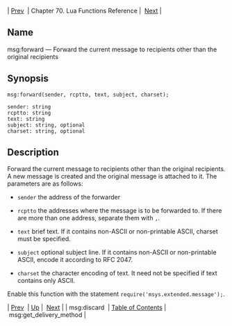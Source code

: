 | [Prev](lua.ref.msg_discard)  | Chapter 70. Lua Functions Reference |  [Next](lua.ref.msg_get_delivery_method) |

<a name="lua.ref.msg_forward"></a>
## Name

msg:forward — Forward the current message to recipients other than the original recipients

<a name="idp16766704"></a>
## Synopsis

`msg:forward(sender, rcptto, text, subject, charset);`

```
sender: string
rcptto: string
text: string
subject: string, optional
charset: string, optional
```
<a name="idp16769792"></a>
## Description

Forward the current message to recipients other than the original recipients. A new message is created and the original message is attached to it. The parameters are as follows:

*   `sender` the address of the forwarder

*   `rcptto` the addresses where the message is to be forwarded to. If there are more than one address, separate them with `,`.

*   `text` brief text. If it contains non-ASCII or non-printable ASCII, charset must be specified.

*   `subject` optional subject line. If it contains non-ASCII or non-printable ASCII, encode it according to RFC 2047.

*   `charset` the character encoding of text. It need not be specified if text contains only ASCII.

Enable this function with the statement `require('msys.extended.message');`.

| [Prev](lua.ref.msg_discard)  | [Up](lua.function.details) |  [Next](lua.ref.msg_get_delivery_method) |
| msg:discard  | [Table of Contents](index) |  msg:get_delivery_method |

